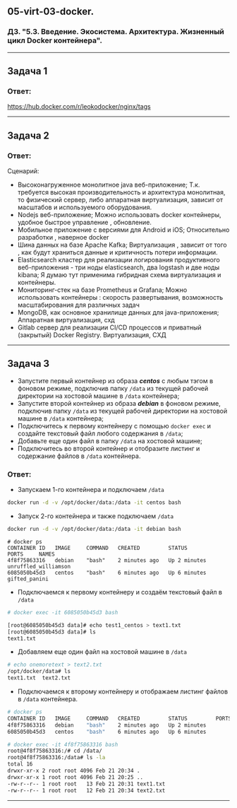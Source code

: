 ## 05-virt-03-docker.
### ДЗ. "5.3. Введение. Экосистема. Архитектура. Жизненный цикл Docker контейнера".
---
## Задача 1

### Ответ:
https://hub.docker.com/r/leokodocker/nginx/tags

---
## Задача 2

### Ответ:
Сценарий:
- Высоконагруженное монолитное java веб-приложение; Т.к. требуется высокая производительность и архитектура монолитная, то физический сервер, либо аппаратная виртуализация, зависит от масштабов и используемого оборудования.  
- Nodejs веб-приложение; Можно использовать docker контейнеры, удобное быстрое управление , обновление. 
- Мобильное приложение c версиями для Android и iOS; Относительно разработки , наверное docker
- Шина данных на базе Apache Kafka; Виртуализация , зависит от того , как будут храниться данные и критичность потери информации. 
- Elasticsearch кластер для реализации логирования продуктивного веб-приложения - три ноды elasticsearch, два logstash и две ноды kibana; Я думаю тут применима гибридная схема виртуализация и контейнеры.  
- Мониторинг-стек на базе Prometheus и Grafana; Можно использовать контейнеры : скорость развертывания, возможность масштабирования для различных задач
- MongoDB, как основное хранилище данных для java-приложения; Аппаратная виртуализация, схд
- Gitlab сервер для реализации CI/CD процессов и приватный (закрытый) Docker Registry. Виртуализация, СХД

---
## Задача 3

- Запустите первый контейнер из образа ***centos*** c любым тэгом в фоновом режиме, подключив папку ```/data``` из текущей рабочей директории на хостовой машине в ```/data``` контейнера;
- Запустите второй контейнер из образа ***debian*** в фоновом режиме, подключив папку ```/data``` из текущей рабочей директории на хостовой машине в ```/data``` контейнера;
- Подключитесь к первому контейнеру с помощью ```docker exec``` и создайте текстовый файл любого содержания в ```/data```;
- Добавьте еще один файл в папку ```/data``` на хостовой машине;
- Подключитесь во второй контейнер и отобразите листинг и содержание файлов в ```/data``` контейнера.

### Ответ:

- Запускаем 1-го контейнера и подключаем ```/data``` 
```bash
docker run -d -v /opt/docker/data:/data -it centos bash
```
- Запуск 2-го контейнера и также подключаем ```/data``` 
```bash
docker run -d -v /opt/docker/data:/data -it debian bash
```
```
# docker ps
CONTAINER ID   IMAGE     COMMAND   CREATED         STATUS         PORTS     NAMES
4f8f75863316   debian    "bash"    2 minutes ago   Up 2 minutes             unruffled_williamson
6085050b45d3   centos    "bash"    6 minutes ago   Up 6 minutes             gifted_panini
```

- Подключаемся к первому контейнеру и создаём текстовый файл в ```/data```
```bash
# docker exec -it 6085050b45d3 bash

[root@6085050b45d3 data]# echo test1_centos > text1.txt
[root@6085050b45d3 data]# ls
text1.txt

```
- Добавляем еще один файл на хостовой машине в ```/data```
```bash
# echo onemoretext > text2.txt
/opt/docker/data# ls
text1.txt  text2.txt

```
- Подключаемся к второму контейнеру и отображаем листинг файлов в ```/data``` контейнера. 
```bash
# docker ps
CONTAINER ID   IMAGE     COMMAND   CREATED         STATUS         PORTS     NAMES
4f8f75863316   debian    "bash"    2 minutes ago   Up 2 minutes             unruffled_williamson
6085050b45d3   centos    "bash"    6 minutes ago   Up 6 minutes             gifted_panini

# docker exec -it 4f8f75863316 bash
root@4f8f75863316:/# cd /data/
root@4f8f75863316:/data# ls -la
total 16
drwxr-xr-x 2 root root 4096 Feb 21 20:34 .
drwxr-xr-x 1 root root 4096 Feb 21 20:25 ..
-rw-r--r-- 1 root root   13 Feb 21 20:31 text1.txt
-rw-r--r-- 1 root root   12 Feb 21 20:34 text2.txt

```
---
